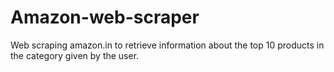 # Amazon-web-scraper
Web scraping amazon.in to retrieve information about the top 10 products in the category given by the user.
